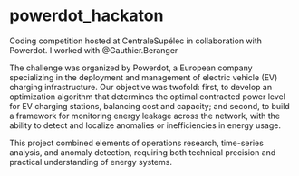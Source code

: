 # powerdot_hackaton
Coding competition hosted at CentraleSupélec in collaboration with Powerdot. I worked with @Gauthier.Beranger

The challenge was organized by Powerdot, a European company specializing in the deployment and management of electric vehicle (EV) charging infrastructure. Our objective was twofold: first, to develop an optimization algorithm that determines the optimal contracted power level for EV charging stations, balancing cost and capacity; and second, to build a framework for monitoring energy leakage across the network, with the ability to detect and localize anomalies or inefficiencies in energy usage.

This project combined elements of operations research, time-series analysis, and anomaly detection, requiring both technical precision and practical understanding of energy systems.
